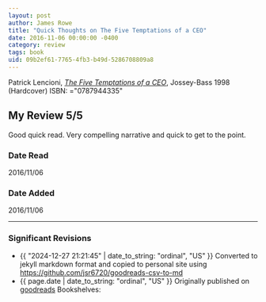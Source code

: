 ```yaml
---
layout: post
author: James Rowe
title: "Quick Thoughts on The Five Temptations of a CEO"
date: 2016-11-06 00:00:00 -0400
category: review
tags: book 
uid: 09b2ef61-7765-4fb3-b49d-5286708809a8
---
```


Patrick Lencioni, *[The Five Temptations of a CEO](https://www.goodreads.com/book/show/49146)*,  Jossey-Bass 1998 (Hardcover) ISBN: ="0787944335"

## My Review 5/5

Good quick read. Very compelling narrative and quick to get to the point. 

### Date Read
2016/11/06

### Date Added
2016/11/06

---

### Significant Revisions

- {{ "2024-12-27 21:21:45" | date_to_string: "ordinal", "US" }} Converted to jekyll markdown format and copied to personal site using <https://github.com/jsr6720/goodreads-csv-to-md>
- {{ page.date | date_to_string: "ordinal", "US" }} Originally published on [goodreads](https://www.goodreads.com) Bookshelves: 